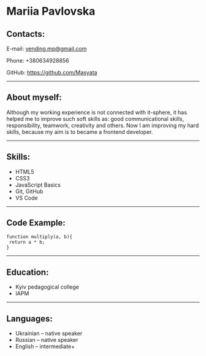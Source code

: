 # Mariia Pavlovska

## Contacts:
E-mail: vending.mp@gmail.com

Phone: +380634928856

GitHub: https://github.com/Masyata

-----

## About myself:
Although my working experience is not connected with it-sphere, it has helped me to improve such soft skills as: good communicational skills, responsibility, teamwork, creativity and others. Now I am improving my hard skills, because my aim is to became a frontend developer. 

-----

## Skills:
* HTML5
* CSS3 
* JavaScript Basics 
* Git, GitHub 
* VS Code

-----

## Code Example:
```
function multiply(a, b){
 return a * b;
}
```

-----
## Education:
* Kyiv pedagogical college
* IAPM

-----

## Languages:
* Ukrainian – native speaker
* Russian – native speaker
* English – intermediate+ 